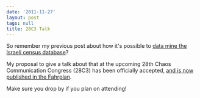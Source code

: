 ```yaml
---
date: '2011-11-27'
layout: post
tags: null
title: 28C3 Talk
---
```


So remember my previous post about how it's possible to [data mine the Israeli census database](http://blog.y3xz.com/blog/2011/07/20/data-mining-the-israeli-population-census/)?

My proposal to give a talk about that at the upcoming 28th Chaos Communication
Congress (28C3) has been officially accepted, [and is now published in the Fahrplan](http://events.ccc.de/congress/2011/Fahrplan/events/4652.en.html).

Make sure you drop by if you plan on attending!